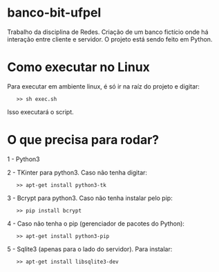 # banco-bit-ufpel
Trabalho da disciplina de Redes. Criação de um banco fictício onde há interação entre cliente e servidor. O projeto está sendo feito em Python.

# Como executar no Linux
Para executar em ambiente linux, é só ir na raíz do projeto e digitar:

       >> sh exec.sh

Isso executará o script.

# O que precisa para rodar?
1 - Python3

2 - TKinter para python3. Caso não tenha digitar:

       >> apt-get install python3-tk
              
3 - Bcrypt para python3. Caso não tenha instalar pelo pip:

       >> pip install bcrypt

4 - Caso não tenha o pip (gerenciador de pacotes do Python):

       >> apt-get install python3-pip

5 - Sqlite3 (apenas para o lado do servidor). Para instalar:

       >> apt-get install libsqlite3-dev
